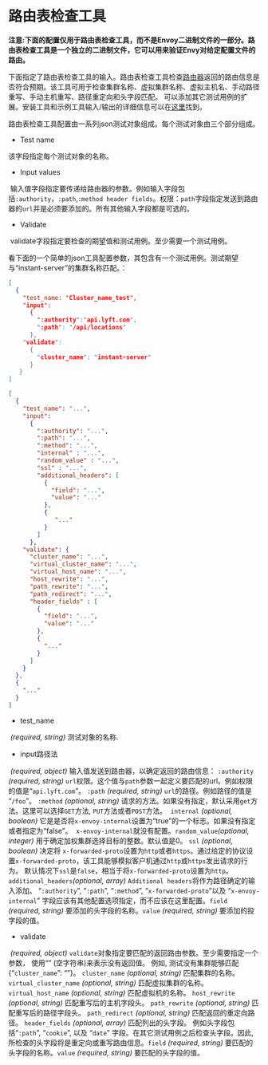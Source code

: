 # 路由表检查工具

**注意:下面的配置仅用于路由表检查工具，而不是Envoy二进制文件的一部分。路由表检查工具是一个独立的二进制文件，它可以用来验证Envy对给定配置文件的路由。**

下面指定了路由表检查工具的输入。路由表检查工具检查[路由器](../../api-v1/route_config/route_config.md#config-http-conn-man-route-table)返回的路由信息是否符合预期。该工具可用于检查集群名称、虚拟集群名称、虚拟主机名、手动路径重写、手动主机重写、路径重定向和头字段匹配。 可以添加其它测试用例的扩展。安装工具和示例工具输入/输出的详细信息可以在[这里](../../install/tools/route_table_check_tool.md#install-tools-route-table-check-tool)找到。

路由表检查工具配置由一系列json测试对象组成。每个测试对象由三个部分组成。

- Test name

该字段指定每个测试对象的名称。

- Input values

  输入值字段指定要传递给路由器的参数。例如输入字段包括`:authority`，`:path`,`:method header fields`。权限：`path`字段指定发送到路由器的`url`并是必须要添加的。所有其他输入字段都是可选的。

- Validate

  validate字段指定要检查的期望值和测试用例。至少需要一个测试用例。
  
 看下面的一个简单的json工具配置参数，其包含有一个测试用例。测试期望与“instant-server”的集群名称匹配。：

```json
[
  {
    "test_name: "Cluster_name_test",
    "input":
      {
        ":authority":"api.lyft.com",
        ":path": "/api/locations"
      },
    "validate":
      {
        "cluster_name": "instant-server"
      }
   }
]
```

```json
[
  {
    "test_name": "...",
    "input":
      {
        ":authority": "...",
        ":path": "...",
        ":method": "...",
        "internal" : "...",
        "random_value" : "...",
        "ssl" : "...",
        "additional_headers": [
          {
            "field": "...",
            "value": "..."
          },
          {
             "..."
          }
        ]
      },
    "validate": {
      "cluster_name": "...",
      "virtual_cluster_name": "...",
      "virtual_host_name": "...",
      "host_rewrite": "...",
      "path_rewrite": "...",
      "path_redirect": "...",
      "header_fields" : [
        {
          "field": "...",
          "value": "..."
        },
        {
          "..."
        }
      ]
    }
  },
  {
    "..."
  }
]
```

- test_name

  *(required, string)* 测试对象的名称.

- input路径法

  *(required, object)* 输入值发送到路由器，以确定返回的路由信息：
  `:authority` *(required, string)* `url`权限。这个值与`path`参数一起定义要匹配的url。例如权限的值是“`api.lyft.com`”。
  `:path` *(required, string)* `url`的路径。例如路径的值是 “`/foo`”。
  `:method` *(optional, string)* 请求的方法。如果没有指定，默认采用`get`方法。这里可以选择`GET`方法, `PUT`方法或者`POST`方法。
  `internal` *(optional, boolean)* 它是是否将`x-envoy-internal`设置为“true”的一个标志。如果没有指定或者指定为“false”。
  `x-envoy-internal`就没有配置。`random_value`*(optional, integer)* 用于确定加权集群选择目标的整数。默认值是0。
  `ssl` *(optional, boolean)* 决定将 `x-forwarded-proto`设置为`http`或者`https`。通过给定的协议设置`x-forwarded-proto`，该工具能够模拟客户机通过`http`或`https`发出请求的行为。 默认情况下`ssl`是`false`，相当于将`x-forwarded-proto`设置为`http`。
  `additional_headers`*(optional, array)* `Additional headers`将作为路径确定的输入添加。
  “`:authority`”, “`:path`”, “`:method`”, “`x-forwarded-proto`”以及 “`x-envoy-internal`” 字段应该有其他配置选项指定，而不应该在这里配置。`field` *(required, string)* 要添加的头字段的名称。`value` *(required, string)* 要添加的投字段的值。

- validate

  *(required, object)* `validate`对象指定要匹配的返回路由参数。至少需要指定一个参数， 使用“” (空字符串)来表示没有返回值。 例如, 测试没有集群能够匹配{“`cluster_name`”: “”}。
  `cluster_name` *(optional, string)* 匹配集群的名称。
  `virtual_cluster_name` *(optional, string)* 匹配虚拟集群的名称。
  `virtual_host_name` *(optional, string)* 匹配虚拟机的名称。
  `host_rewrite` *(optional, string)* 匹配重写后的主机字段头。
  `path_rewrite` *(optional, string)* 匹配重写后的路径字段头。
  `path_redirect` *(optional, string)* 匹配返回的重定向路径。
  `header_fields` *(optional, array)* 匹配列出的头字段。
  例如头字段包括“`:path`”, “`cookie`”, 以及 “`date`” 字段。在其它测试用例之后检查头字段。因此, 所检查的头字段将是重定向或重写路由信息。`field` *(required, string)* 要匹配的头字段的名称。`value` *(required, string)* 要匹配的头字段的值。
